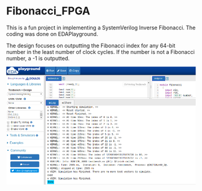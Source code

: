 # Fibonacci_FPGA

This is a fun project in implementing a SystemVerilog Inverse Fibonacci. The coding was done on EDAPlayground.

The design focuses on outputting the Fibonacci index for any 64-bit number in the least number of clock cycles. If the number is not a Fibonacci number, a -1 is outputted.

![Image of Yaktocat](https://github.com/grant4001/Fibonacci_FPGA/blob/master/images/Fibonacci_Screenshot.png)

